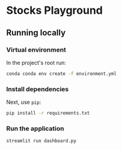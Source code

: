 # Stocks Playground

## Running locally

### Virtual environment

In the project's root run:

```bash
conda conda env create -f environment.yml
```

### Install dependencies

Next, use `pip`:

```bash
pip install -r requirements.txt
```

### Run the application

```bash
streamlit run dashboard.py
```

